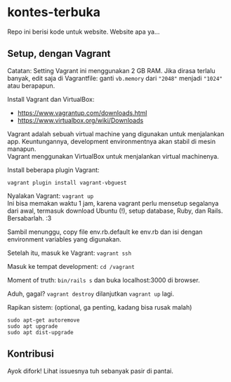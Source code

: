 # kontes-terbuka
Repo ini berisi kode untuk website. Website apa ya...

## Setup, dengan Vagrant
Catatan: Setting Vagrant ini menggunakan 2 GB RAM. Jika dirasa terlalu banyak,
edit saja di Vagrantfile: ganti `vb.memory` dari `"2048"` menjadi `"1024"` atau
berapapun.

Install Vagrant dan VirtualBox:
- https://www.vagrantup.com/downloads.html
- https://www.virtualbox.org/wiki/Downloads

Vagrant adalah sebuah virtual machine yang digunakan untuk menjalankan app.
Keuntungannya, development environmentnya akan stabil di mesin manapun.  
Vagrant menggunakan VirtualBox untuk menjalankan virtual machinenya.

Install beberapa plugin Vagrant:
```
vagrant plugin install vagrant-vbguest
```

Nyalakan Vagrant: `vagrant up`  
Ini bisa memakan waktu 1 jam, karena vagrant perlu mensetup segalanya
dari awal, termasuk download Ubuntu (!), setup database, Ruby, dan Rails.
Bersabarlah. :3

Sambil menunggu, copy file env.rb.default ke env.rb dan isi dengan environment variables yang digunakan.

Setelah itu, masuk ke Vagrant: `vagrant ssh`

Masuk ke tempat development: `cd /vagrant`

Moment of truth: `bin/rails s` dan buka localhost:3000 di browser.

Aduh, gagal? `vagrant destroy` dilanjutkan `vagrant up` lagi.

Rapikan sistem: (optional, ga penting, kadang bisa rusak malah)
```
sudo apt-get autoremove
sudo apt upgrade
sudo apt dist-upgrade
```

## Kontribusi
Ayok difork! Lihat issuesnya tuh sebanyak pasir di pantai.
